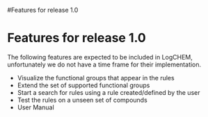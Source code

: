 #Features for release 1.0

# Features for release 1.0 #

The following features are expected to be included in LogCHEM, unfortunately we do not have a time frame for their implementation.

  * Visualize the functional groups that appear in the rules
  * Extend the set of supported functional groups
  * Start a search for rules using a rule created/defined by the user
  * Test the rules on a unseen set of compounds
  * User Manual